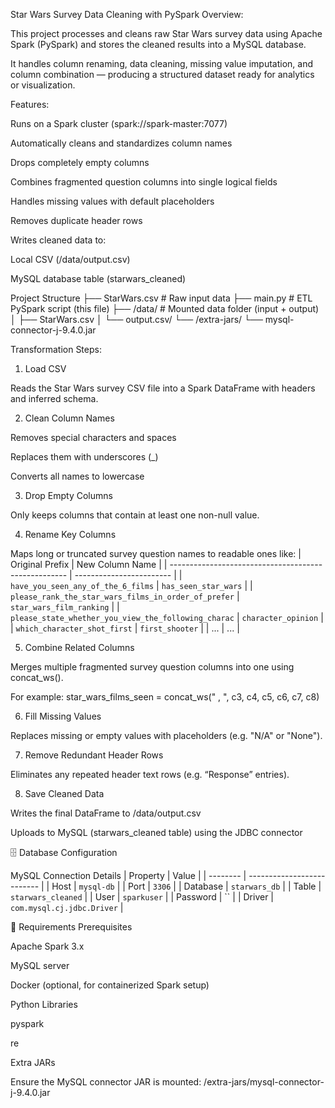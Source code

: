  Star Wars Survey Data Cleaning with PySpark
 Overview:

This project processes and cleans raw Star Wars survey data using Apache Spark (PySpark) and stores the cleaned results into a MySQL database.

It handles column renaming, data cleaning, missing value imputation, and column combination — producing a structured dataset ready for analytics or visualization.

 Features:

 Runs on a Spark cluster (spark://spark-master:7077)

 Automatically cleans and standardizes column names

 Drops completely empty columns

 Combines fragmented question columns into single logical fields

 Handles missing values with default placeholders

 Removes duplicate header rows

 Writes cleaned data to:

Local CSV (/data/output.csv)

MySQL database table (starwars_cleaned)

Project Structure
├── StarWars.csv                  # Raw input data
├── main.py                       # ETL PySpark script (this file)
├── /data/                        # Mounted data folder (input + output)
│   ├── StarWars.csv
│   └── output.csv/
└── /extra-jars/
    └── mysql-connector-j-9.4.0.jar


Transformation Steps:
1. Load CSV

Reads the Star Wars survey CSV file into a Spark DataFrame with headers and inferred schema.

2. Clean Column Names

Removes special characters and spaces

Replaces them with underscores (_)

Converts all names to lowercase

3. Drop Empty Columns

Only keeps columns that contain at least one non-null value.

4. Rename Key Columns

Maps long or truncated survey question names to readable ones like:
| Original Prefix                                      | New Column Name          |
| ---------------------------------------------------- | ------------------------ |
| `have_you_seen_any_of_the_6_films`                   | `has_seen_star_wars`     |
| `please_rank_the_star_wars_films_in_order_of_prefer` | `star_wars_film_ranking` |
| `please_state_whether_you_view_the_following_charac` | `character_opinion`      |
| `which_character_shot_first`                         | `first_shooter`          |
| ...                                                  | ...                      |


5. Combine Related Columns

Merges multiple fragmented survey question columns into one using concat_ws().

For example:
star_wars_films_seen = concat_ws(" , ", c3, c4, c5, c6, c7, c8)

6. Fill Missing Values

Replaces missing or empty values with placeholders (e.g. "N/A" or "None").

7. Remove Redundant Header Rows

Eliminates any repeated header text rows (e.g. “Response” entries).

8. Save Cleaned Data

Writes the final DataFrame to /data/output.csv

Uploads to MySQL (starwars_cleaned table) using the JDBC connector

🗄️ Database Configuration

MySQL Connection Details
| Property | Value                      |
| -------- | -------------------------- |
| Host     | `mysql-db`                 |
| Port     | `3306`                     |
| Database | `starwars_db`              |
| Table    | `starwars_cleaned`         |
| User     | `sparkuser`                |
| Password | ``                |
| Driver   | `com.mysql.cj.jdbc.Driver` |

🧰 Requirements
Prerequisites

Apache Spark 3.x

MySQL server

Docker (optional, for containerized Spark setup)

Python Libraries

pyspark

re

Extra JARs

Ensure the MySQL connector JAR is mounted:
/extra-jars/mysql-connector-j-9.4.0.jar


